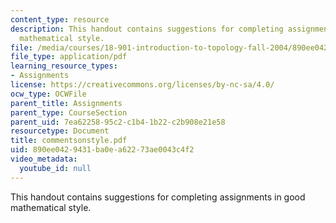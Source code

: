 ```yaml
---
content_type: resource
description: This handout contains suggestions for completing assignments in good
  mathematical style.
file: /media/courses/18-901-introduction-to-topology-fall-2004/890ee0429431ba0ea62273ae0043c4f2_commentsonstyle.pdf
file_type: application/pdf
learning_resource_types:
- Assignments
license: https://creativecommons.org/licenses/by-nc-sa/4.0/
ocw_type: OCWFile
parent_title: Assignments
parent_type: CourseSection
parent_uid: 7ea62258-95c2-c1b4-1b22-c2b908e21e58
resourcetype: Document
title: commentsonstyle.pdf
uid: 890ee042-9431-ba0e-a622-73ae0043c4f2
video_metadata:
  youtube_id: null
---
```

This handout contains suggestions for completing assignments in good mathematical style.